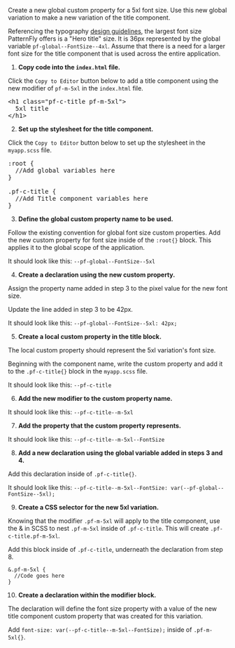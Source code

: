Create a new global custom property for a 5xl font size. Use this new global variation to make a new variation of the title component.

Referencing the typography [design guidelines](https://www.patternfly.org/v4/design-guidelines/styles/typography), the largest font size PatternFly offers is a "Hero title" size. It is 36px represented by the global variable `pf-global--FontSize--4xl`. Assume that there is a need for a larger font size for the title component that is used across the entire application.

1) <strong>Copy code into the `index.html` file.</strong>

Click the `Copy to Editor` button below to add a title component using the new modifier of `pf-m-5xl` in the `index.html` file.

<pre class="file" data-filename="index.html" data-target="replace">
&lt;h1 class=&quot;pf-c-title pf-m-5xl&quot;&gt;
  5xl title
&lt;/h1&gt;
</pre>

2) <strong>Set up the stylesheet for the title component.</strong>

Click the `Copy to Editor` button below to set up the stylesheet in the `myapp.scss` file.

<pre class="file" data-filename="myapp.scss" data-target="replace">
:root {
  //Add global variables here
}

.pf-c-title {
  //Add Title component variables here
}
</pre>

3) <strong>Define the global custom property name to be used.</strong>

Follow the existing convention for global font size custom properties. Add the new custom property for font size inside of the `:root{}` block. This applies it to the global scope of the application.

It should look like this: `--pf-global--FontSize--5xl`

4) <strong>Create a declaration using the new custom property.</strong>

Assign the property name added in step 3 to the pixel value for the new font size.

Update the line added in step 3 to be 42px.

It should look like this: `--pf-global--FontSize--5xl: 42px;`

5) <strong>Create a local custom property in the title block.</strong>

The local custom property should represent the 5xl variation's font size. 

Beginning with the component name, write the custom property and add it to the `.pf-c-title{}` block in the `myapp.scss` file.

It should look like this: `--pf-c-title`

6) <strong>Add the new modifier to the custom property name.</strong>

It should look like this: `--pf-c-title--m-5xl`

7) <strong>Add the property that the custom property represents.</strong>

It should look like this: `--pf-c-title--m-5xl--FontSize`

8) <strong>Add a new declaration using the global variable added in steps 3 and 4.</strong>

Add this declaration inside of `.pf-c-title{}`.

It should look like this: `--pf-c-title--m-5xl--FontSize: var(--pf-global--FontSize--5xl);`

9) <strong>Create a CSS selector for the new 5xl variation.</strong>

Knowing that the modifier `.pf-m-5xl` will apply to the title component, use the & in SCSS to nest `.pf-m-5xl` inside of `.pf-c-title`. This will create `.pf-c-title.pf-m-5xl`.

Add this block inside of `.pf-c-title`, underneath the declaration from step 8.

```
&.pf-m-5xl {
  //Code goes here
}
```

10) <strong>Create a declaration within the modifier block.</strong>

The declaration will define the font size property with a value of the new title component custom property that was created for this variation. 

Add `font-size: var(--pf-c-title--m-5xl--FontSize);` inside of `.pf-m-5xl{}`.
